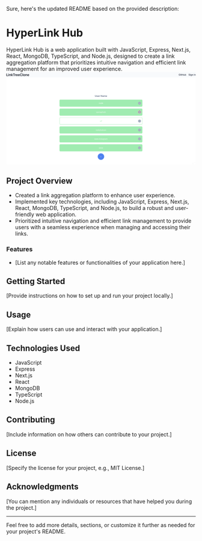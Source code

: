 Sure, here's the updated README based on the provided description:

# HyperLink Hub

HyperLink Hub is a web application built with JavaScript, Express, Next.js, React, MongoDB, TypeScript, and Node.js, designed to create a link aggregation platform that prioritizes intuitive navigation and efficient link management for an improved user experience.
![Alt text](image.png)
## Project Overview

- Created a link aggregation platform to enhance user experience.
- Implemented key technologies, including JavaScript, Express, Next.js, React, MongoDB, TypeScript, and Node.js, to build a robust and user-friendly web application.
- Prioritized intuitive navigation and efficient link management to provide users with a seamless experience when managing and accessing their links.

### Features

- [List any notable features or functionalities of your application here.]

## Getting Started

[Provide instructions on how to set up and run your project locally.]

## Usage

[Explain how users can use and interact with your application.]

## Technologies Used

- JavaScript
- Express
- Next.js
- React
- MongoDB
- TypeScript
- Node.js

## Contributing

[Include information on how others can contribute to your project.]

## License

[Specify the license for your project, e.g., MIT License.]

## Acknowledgments

[You can mention any individuals or resources that have helped you during the project.]

---

Feel free to add more details, sections, or customize it further as needed for your project's README.
